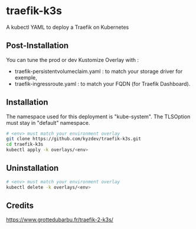 # traefik-k3s

A kubectl YAML to deploy a Traefik on Kubernetes

## Post-Installation

You can tune the prod or dev Kustomize Overlay with :
- traefik-persistentvolumeclaim.yaml : to match your storage driver for exemple,
- traefik-ingressroute.yaml : to match your FQDN (for Traefik Dashboard).

## Installation

The namespace used for this deployment is "kube-system". The TLSOption must stay in "default" namespace.

```bash
# <env> must match your environment overlay
git clone https://github.com/kyzdev/traefik-k3s.git
cd traefik-k3s
kubectl apply -k overlays/<env>
```
## Uninstallation

```bash
# <env> must match your environment overlay
kubectl delete -k overlays/<env>
```

## Credits

https://www.grottedubarbu.fr/traefik-2-k3s/